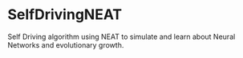 # SelfDrivingNEAT
Self Driving algorithm using NEAT to simulate and learn about Neural Networks and evolutionary growth.
